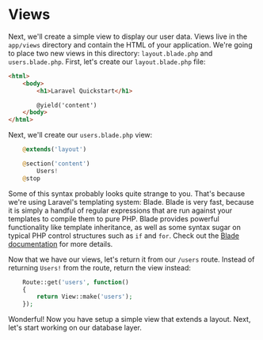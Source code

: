 # Views

Next, we'll create a simple view to display our user data. Views live in the `app/views` directory and contain the HTML of your application. We're going to place two new views in this directory: `layout.blade.php` and `users.blade.php`. First, let's create our `layout.blade.php` file:

```HTML
<html>
    <body>
        <h1>Laravel Quickstart</h1>

        @yield('content')
    </body>
</html>
```

Next, we'll create our `users.blade.php` view:

```php
    @extends('layout')

    @section('content')
        Users!
    @stop
```

Some of this syntax probably looks quite strange to you. That's because we're using Laravel's templating system: Blade. Blade is very fast, because it is simply a handful of regular expressions that are run against your templates to compile them to pure PHP. Blade provides powerful functionality like template inheritance, as well as some syntax sugar on typical PHP control structures such as `if` and `for`. Check out the [Blade documentation](/docs/4.2/templates) for more details.

Now that we have our views, let's return it from our `/users` route. Instead of returning `Users!` from the route, return the view instead:

```php
    Route::get('users', function()
    {
        return View::make('users');
    });
```

Wonderful! Now you have setup a simple view that extends a layout. Next, let's start working on our database layer.
